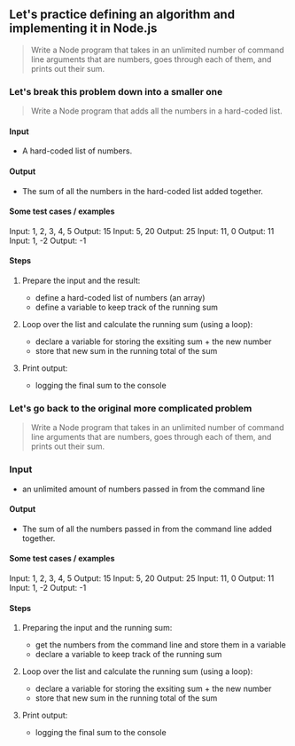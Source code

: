 
## Let's practice defining an algorithm and implementing it in Node.js

> Write a Node program that takes in an unlimited number of command line
> arguments that are numbers, goes through each of them, and prints out their
> sum.

### Let's break this problem down into a smaller one

> Write a Node program that adds all the numbers in a
> hard-coded list.

#### Input

- A hard-coded list of numbers.

#### Output

- The sum of all the numbers in the hard-coded list added
  together.


#### Some test cases / examples

Input: 1, 2, 3, 4, 5    Output: 15
Input: 5, 20            Output: 25
Input: 11, 0            Output: 11
Input: 1, -2            Output: -1

#### Steps

1. Prepare the input and the result:

    - define a hard-coded list of numbers (an array)
    - define a variable to keep track of the running sum

2. Loop over the list and calculate the running sum (using
   a loop):
    
    - declare a variable for storing the exsiting sum +
      the new number
    - store that new sum in the running total of the sum

3. Print output:

    - logging the final sum to the console


### Let's go back to the original more complicated problem

> Write a Node program that takes in an unlimited number of command line
> arguments that are numbers, goes through each of them, and prints out their
> sum.

### Input

- an unlimited amount of numbers passed in from the
  command line

#### Output

- The sum of all the numbers passed in from the command
  line added together.


#### Some test cases / examples

Input: 1, 2, 3, 4, 5    Output: 15
Input: 5, 20            Output: 25
Input: 11, 0            Output: 11
Input: 1, -2            Output: -1

#### Steps

1. Preparing the input and the running sum:

    - get the numbers from the command line and store them
      in a variable
    - declare a variable to keep track of the running sum

2. Loop over the list and calculate the running sum (using
   a loop):
    
    - declare a variable for storing the exsiting sum +
      the new number
    - store that new sum in the running total of the sum

3. Print output:

    - logging the final sum to the console

